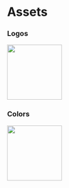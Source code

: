 # Assets

### Logos

<img src="./SVG/Logos/Logos.svg" width=128>

### Colors

<img src="./SVG/Logos/Colors.svg" width=128>

